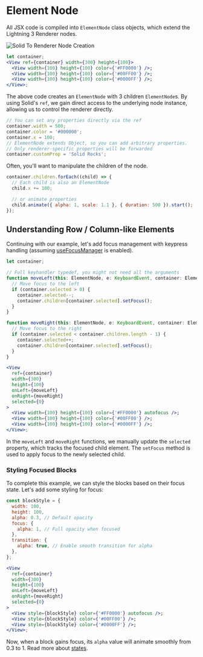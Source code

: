 # Element Node

All JSX code is compiled into `ElementNode` class objects, which extend the Lightning 3 Renderer nodes.

<img src="images/SolidElementNode.jpg" alt="Solid To Renderer Node Creation">

```jsx
let container;
<View ref={container} width={300} height={100}>
  <View width={100} height={100} color={'#FF0000'} />;
  <View width={100} height={100} color={'#00FF00'} />;
  <View width={100} height={100} color={'#0000FF'} />;
</View>;
```

The above code creates an `ElementNode` with 3 children `ElementNode`s. By using Solid's `ref`, we gain direct access to the underlying node instance, allowing us to control the renderer directly.

```js
// You can set any properties directly via the ref
container.width = 500;
container.color = '#000000';
container.x = 100;
// ElementNode extends Object, so you can add arbitrary properties.
// Only renderer-specific properties will be forwarded
container.customProp = 'Solid Rocks';
```

Often, you'll want to manipulate the children of the node.

```js
container.children.forEach((child) => {
  // Each child is also an ElementNode
  child.x += 100;

  // or animate properties
  child.animate({ alpha: 1, scale: 1.1 }, { duration: 500 }).start();
});
```

## Understanding Row / Column-like Elements

Continuing with our example, let's add focus management with keypress handling (assuming [useFocusManager](../primitives/useFocusManager.md) is enabled).

```jsx
let container;

// Full keyhandler typedef, you might not need all the arguments
function moveLeft(this: ElementNode, e: KeyboardEvent, container: ElementNode, focusedNode: ElementNode) {
  // Move focus to the left
  if (container.selected > 0) {
    container.selected--;
    container.children[container.selected].setFocus();
  }
}

function moveRight(this: ElementNode, e: KeyboardEvent, container: ElementNode, focusedNode: ElementNode) {
  // Move focus to the right
  if (container.selected < container.children.length - 1) {
    container.selected++;
    container.children[container.selected].setFocus();
  }
}

<View
  ref={container}
  width={300}
  height={100}
  onLeft={moveLeft}
  onRight={moveRight}
  selected={0}
>
  <View width={100} height={100} color={'#FF0000'} autofocus />;
  <View width={100} height={100} color={'#00FF00'} />;
  <View width={100} height={100} color={'#0000FF'} />;
</View>;
```

In the `moveLeft` and `moveRight` functions, we manually update the `selected` property, which tracks the focused child element. The `setFocus` method is used to apply focus to the newly selected child.

### Styling Focused Blocks

To complete this example, we can style the blocks based on their focus state. Let's add some styling for focus:

```jsx
const blockStyle = {
  width: 100,
  height: 100,
  alpha: 0.3, // Default opacity
  focus: {
    alpha: 1, // Full opacity when focused
  },
  transition: {
    alpha: true, // Enable smooth transition for alpha
  },
};

<View
  ref={container}
  width={300}
  height={100}
  onLeft={moveLeft}
  onRight={moveRight}
  selected={0}
>
  <View style={blockStyle} color={'#FF0000'} autofocus />;
  <View style={blockStyle} color={'#00FF00'} />;
  <View style={blockStyle} color={'#0000FF'} />;
</View>;
```

Now, when a block gains focus, its `alpha` value will animate smoothly from 0.3 to 1. Read more about [states](./states.md).

